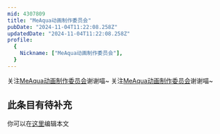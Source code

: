 ```yaml
---
mid: 4307809
title: "MeAqua动画制作委员会"
pubDate: "2024-11-04T11:22:08.258Z"
updatedDate: "2024-11-04T11:22:08.258Z"
profile:
  {
    Nickname: ["MeAqua动画制作委员会"],
  }
---
```


关注[MeAqua动画制作委员会](https://space.bilibili.com/4307809)谢谢喵~ 关注[MeAqua动画制作委员会](https://space.bilibili.com/4307809)谢谢喵~

## 此条目有待补充
你可以在[这里](https://github.com/Yuhanawa/VTuber.ICU-Content/edit/master/v/MeAqua动画制作委员会/index.md)编辑本文
